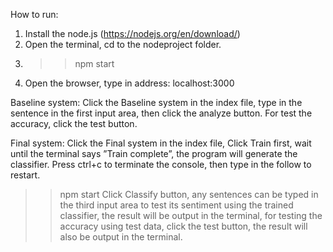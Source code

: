 How to run:
1. Install the node.js (https://nodejs.org/en/download/)
2. Open the terminal, cd to the nodeproject folder.
3. >>npm start
4. Open the browser, type in address: localhost:3000

Baseline system:
Click the Baseline system in the index file, type in the sentence in the first input area, then click the analyze button.
For test the accuracy, click the test button.

Final system:
Click the Final system in the index file, Click Train first, wait until the terminal says ”Train complete”, the program will generate the classifier.
Press ctrl+c to terminate the console, then type in the follow to restart.
>>npm start 
Click Classify button, any sentences can be typed in the third input area to test its sentiment using the trained classifier, the result will be output in the terminal, for testing the accuracy using test data, click the test button, the result will also be output in the terminal.
